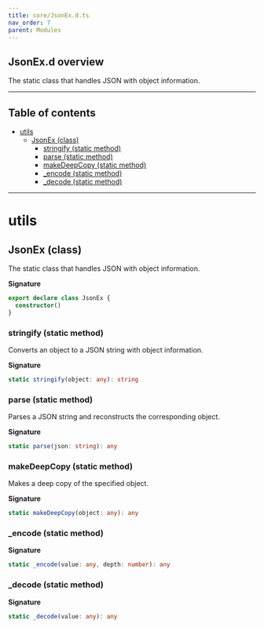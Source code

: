 ```yaml
---
title: core/JsonEx.d.ts
nav_order: 7
parent: Modules
---
```


## JsonEx.d overview

The static class that handles JSON with object information.

---

<h2 class="text-delta">Table of contents</h2>

- [utils](#utils)
  - [JsonEx (class)](#jsonex-class)
    - [stringify (static method)](#stringify-static-method)
    - [parse (static method)](#parse-static-method)
    - [makeDeepCopy (static method)](#makedeepcopy-static-method)
    - [\_encode (static method)](#_encode-static-method)
    - [\_decode (static method)](#_decode-static-method)

---

# utils

## JsonEx (class)

The static class that handles JSON with object information.

**Signature**

```ts
export declare class JsonEx {
  constructor()
}
```

### stringify (static method)

Converts an object to a JSON string with object information.

**Signature**

```ts
static stringify(object: any): string
```

### parse (static method)

Parses a JSON string and reconstructs the corresponding object.

**Signature**

```ts
static parse(json: string): any
```

### makeDeepCopy (static method)

Makes a deep copy of the specified object.

**Signature**

```ts
static makeDeepCopy(object: any): any
```

### \_encode (static method)

**Signature**

```ts
static _encode(value: any, depth: number): any
```

### \_decode (static method)

**Signature**

```ts
static _decode(value: any): any
```
